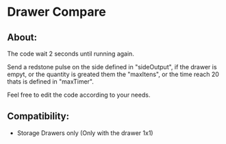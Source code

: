 # Drawer Compare

## About:
The code wait 2 seconds until running again.

Send a redstone pulse on the side defined in "sideOutput", if the drawer is empyt, or 
the quantity is greated them the "maxItens", or
the time reach 20 thats is defined in "maxTimer".

Feel free to edit the code according to your needs. 

## Compatibility:
- Storage Drawers only (Only with the drawer 1x1)



